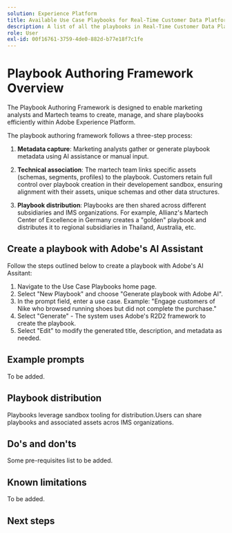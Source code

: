 ```yaml
---
solution: Experience Platform
title: Available Use Case Playbooks for Real-Time Customer Data Platform and Adobe Journey Optimizer.
description: A list of all the playbooks in Real-Time Customer Data Platform and Adobe Journey Optimizer.
role: User
exl-id: 00f16761-3759-4de0-882d-b77e18f7c1fe
---
```

# Playbook Authoring Framework Overview

The Playbook Authoring Framework is designed to enable marketing analysts and Martech teams to create, manage, and share playbooks efficiently within Adobe Experience Platform. 

The playbook authoring framework follows a three-step process:

1. **Metadata capture**: Marketing analysts gather or generate playbook metadata using AI assistance or manual input.

2. **Technical association**: The martech team links specific assets (schemas, segments, profiles) to the playbook. Customers retain full control over playbook creation in their developement sandbox, ensuring alignment with their assets, unique schemas and other data structures.

3. **Playbook distribution**: Playbooks are then shared across different subsidiaries and IMS organizations. For example, Allianz's Martech Center of Excellence in Germany creates a "golden" playbook and distributes it to regional subsidiaries in Thailand, Australia, etc.

## Create a playbook with Adobe's AI Assistant

Follow the steps outlined below to create a playbook with Adobe's AI Assitant:

1. Navigate to the Use Case Playbooks home page. 
2. Select "New Playbook" and choose "Generate playbook with Adobe AI".
3. In the prompt field, enter a use case. Example: "Engage customers of Nike who browsed running shoes but did not complete the purchase."
4. Select "Generate" - The system uses Adobe's R2D2 framework to create the playbook.
5. Select "Edit" to modify the generated title, description, and metadata as needed.

## Example prompts 

To be added.

## Playbook distribution

Playbooks leverage sandbox tooling for distribution.Users can share playbooks and associated assets acros IMS organizations.

## Do's and don'ts

Some pre-requisites list to be added.

## Known limitations

To be added. 

## Next steps
